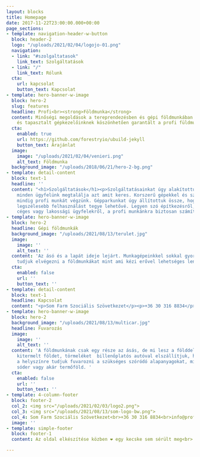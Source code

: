 ```yaml
---
layout: blocks
title: Homepage
date: 2017-11-22T23:00:00.000+00:00
page_sections:
- template: navigation-header-w-button
  block: header-2
  logo: "/uploads/2021/02/04/logojo-01.png"
  navigation:
  - link: "#szolgaltatasok"
    link_text: Szolgáltatások
  - link: "/"
    link_text: Rólunk
  cta:
    url: kapcsolat
    button_text: Kapcsolat
- template: hero-banner-w-image
  block: hero-2
  slug: features
  headline: Profi<br><strong>Földmunka</strong>
  content: Minőségi megoldások a tereprendezésben és gépi földmunkában. Korszerű gépparkunknak
    és tapasztalt gépkezelőinknek köszönhetően garantált a profi füldmunka.
  cta:
    enabled: true
    url: https://github.com/forestryio/ubuild-jekyll
    button_text: Árajánlat
  image:
    image: "/uploads/2021/02/04/venieri.png"
    alt_text: Földmunka
  background_image: "/uploads/2018/06/21/hero-2-bg.png"
- template: detail-content
  block: text-1
  headline: ''
  content: "<h1>Szolgáltatások</h1><p>Szolgáltatásainkat úgy alakítottuk ki, hogy
    minden ügyfelünk megtalálja azt amit keres. Korszerű gépekkel és szakképzett gépkezelőkkel
    mindig profi munkát végzünk. Gépparkunkat úgy állítottuk össze, hogy a lehető
    legszélesebb felhasználást tegye lehetővé. Legyen szó építkezésről, bontásról
    céges vagy lakossági ügyfelekről, a profi munkánkra biztosan számíthat.</p>"
- template: hero-banner-w-image
  block: hero-2
  headline: Gépi földmunkák
  background_image: "/uploads/2021/08/13/terulet.jpg"
  image:
    image: ''
    alt_text: ''
  content: 'Az ásó és a lapát ideje lejárt. Munkagépeinkkel sokkal gyorsabban és pontosabban
    tudjuk elvégezni a földmunkákat mint ami kézi erővel lehetséges lenne. '
  cta:
    enabled: false
    url: ''
    button_text: ''
- template: detail-content
  block: text-1
  headline: Kapcsolat
  content: "<p>Som Farm Szociális Szövetkezet</p><p>+36 30 316 8834</p><p>info@profifoldmunka.eu</p>"
- template: hero-banner-w-image
  block: hero-2
  background_image: "/uploads/2021/08/13/multicar.jpg"
  headline: Fuvarozás
  image:
    image: ''
    alt_text: ''
  content: 'A földmunkának csak egy része az ásás, de mi lesz a földdel azután? A
    kitermelt földet, törmeléket  billenőplatós autóval elszállítjuk, ha szükséges
    a helyszínre tudjuk fuvarozni a szükséges szóródó alapanyagokat, mint murva, homok,
    sóder vagy akár termőföld. '
  cta:
    enabled: false
    url: ''
    button_text: ''
- template: 4-column-footer
  block: footer-2
  col_2: <img src="/uploads/2021/02/03/logo2.png">
  col_3: <img src="/uploads/2021/08/13/som-logo-bw.png">
  col_4: Som Farm Szociális Szövetkezet<br>+36 30 316 8834<br>info@profifoldmunka.eu
  image: ''
- template: simple-footer
  block: footer-1
  content: Az oldal elkészítése közben ❤︎ egy kecske sem sérült meg<br>

---
```

